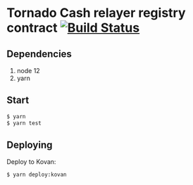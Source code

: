 # Tornado Cash relayer registry contract [![Build Status](https://github.com/tornadocash/relayer-registry/workflows/build/badge.svg)](https://github.com/tornadocash/relayer-registry/actions)

## Dependencies

1. node 12
2. yarn

## Start

```bash
$ yarn
$ yarn test
```

## Deploying

Deploy to Kovan:

```bash
$ yarn deploy:kovan
```
